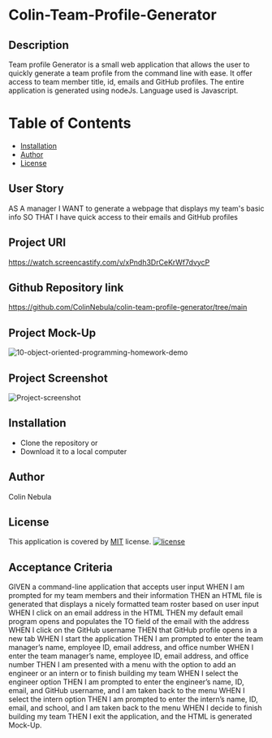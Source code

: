 # Colin-Team-Profile-Generator

## Description
Team profile Generator is a small web application that allows the user to quickly generate a team profile from the command line with ease. It offer access to team member title, id, emails and GitHub profiles. The entire application is generated using nodeJs. Language used is Javascript.

# Table of Contents
* [Installation](#installation)
* [Author](#author)
* [License](#license)

## User Story
AS A manager
I WANT to generate a webpage that displays my team's basic info
SO THAT I have quick access to their emails and GitHub profiles

## Project URl
https://watch.screencastify.com/v/xPndh3DrCeKrWf7dvycP

## Github Repository link
https://github.com/ColinNebula/colin-team-profile-generator/tree/main

## Project Mock-Up
![10-object-oriented-programming-homework-demo](https://user-images.githubusercontent.com/57843842/131204950-31bcd09a-b236-42e8-8993-ba57fd487090.png)

## Project Screenshot
![Project-screenshot](https://user-images.githubusercontent.com/57843842/142943028-77ae99da-e0ed-44b8-baae-c4883e113050.jpg)

## Installation
* Clone the repository or 
* Download it to a local computer

## Author
Colin Nebula

## License
This application is covered by [MIT](https://opensource.org/licenses/MIT) license.
[![license](https://img.shields.io/badge/license-MIT-brightgreen)](https://shields.io)

## Acceptance Criteria
GIVEN a command-line application that accepts user input
WHEN I am prompted for my team members and their information
THEN an HTML file is generated that displays a nicely formatted team roster based on user input
WHEN I click on an email address in the HTML
THEN my default email program opens and populates the TO field of the email with the address
WHEN I click on the GitHub username
THEN that GitHub profile opens in a new tab
WHEN I start the application
THEN I am prompted to enter the team manager’s name, employee ID, email address, and office number
WHEN I enter the team manager’s name, employee ID, email address, and office number
THEN I am presented with a menu with the option to add an engineer or an intern or to finish building my team
WHEN I select the engineer option
THEN I am prompted to enter the engineer’s name, ID, email, and GitHub username, and I am taken back to the menu
WHEN I select the intern option
THEN I am prompted to enter the intern’s name, ID, email, and school, and I am taken back to the menu
WHEN I decide to finish building my team
THEN I exit the application, and the HTML is generated
Mock-Up.

